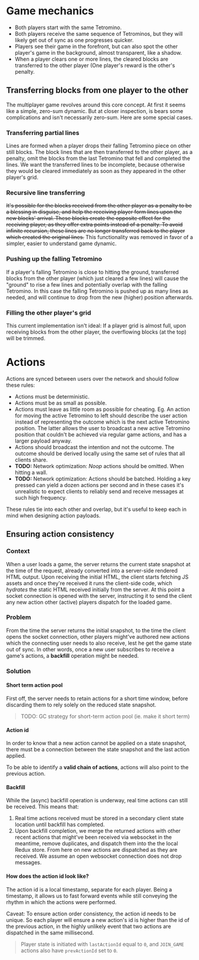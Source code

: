 # Game mechanics

- Both players start with the same Tetromino.
- Both players receive the same sequence of Tetrominos, but they will likely get out of sync as one progresses quicker.
- Players see their game in the forefront, but can also spot the other player's game in the background, almost transparent, like a shadow.
- When a player clears one or more lines, the cleared blocks are transferred to the other player (One player's reward is the other's penalty.

## Transferring blocks from one player to the other

The multiplayer game revolves around this core concept. At first it seems like a simple, zero-sum dynamic. But at closer inspection, is bears some complications and isn't necessarily zero-sum. Here are some special cases.

### Transferring partial lines

Lines are formed when a player drops their falling Tetromino piece on other still blocks. The block lines that are then transferred to the other player, as a penalty, omit the blocks from the last Tetromino that fell and completed the lines. We want the transferred lines to be incomplete, because otherwise they would be cleared immediately as soon as they appeared in the other player's grid.

### Recursive line transferring

~~It's possible for the blocks received from the other player as a penalty to be a blessing in disguise, and help the receiving player form lines upon the new blocks' arrival. These blocks create the opposite effect for the receiving player, as they offer extra points instead of a penalty. To avoid infinite recursion, these lines are no longer transferred back to the player which created the original lines.~~ This functionality was removed in favor of a simpler, easier to understand game dynamic.

### Pushing up the falling Tetromino

If a player's falling Tetromino is close to hitting the ground, transferred blocks from the other player (which just cleared a few lines) will cause the "ground" to rise a few lines and potentially overlap with the falling Tetromino. In this case the falling Tetromino is pushed up as many lines as needed, and will continue to drop from the new (higher) position afterwards.

### Filling the other player's grid

This current implementation isn't ideal: If a player grid is almost full, upon receiving blocks from the other player, the overflowing blocks (at the top) will be trimmed.

# Actions

Actions are synced between users over the network and should follow these rules:

- Actions must be deterministic.
- Actions must be as small as possible.
- Actions must leave as little room as possible for cheating. Eg. An action for moving the active Tetromino to left should describe the user action instead of representing the outcome which is the next active Tetromino position. The latter allows the user to broadcast a new active Tetromino position that couldn't be achieved via regular game actions, and has a larger payload anyway.
- Actions should broadcast the intention and not the outcome. The outcome should be derived locally using the same set of rules that all clients share.
- **TODO:** Network optimization: _Noop_ actions should be omitted. When hitting a wall.
- **TODO:** Network optimization: Actions should be batched. Holding a key pressed can yield a dozen actions per second and in these cases it's unrealistic to expect clients to reliably send and receive messages at such high frequency.

These rules tie into each other and overlap, but it's useful to keep each in mind when designing action payloads.

## Ensuring action consistency

### Context

When a user loads a game, the server returns the current state snapshot at the time of the request, already converted into a server-side rendered HTML output. Upon receiving the initial HTML, the client starts fetching JS assets and once they're received it runs the client-side code, which _hydrates_ the static HTML received initially from the server. At this point a socket connection is opened with the server, instructing it to send the client any new action other (active) players dispatch for the loaded game.

### Problem

From the time the server returns the initial snapshot, to the time the client opens the socket connection, other players might've authored new actions which the connecting user needs to also receive, lest he get the game state out of sync. In other words, once a new user subscribes to receive a game's actions, a **backfill** operation might be needed.

### Solution

#### Short term action pool

First off, the server needs to retain actions for a short time window, before discarding them to rely solely on the reduced state snapshot.

> TODO: GC strategy for short-term action pool (ie. make it short term)

#### Action id

In order to know that a new action cannot be applied on a state snapshot, there must be a connection between the state snapshot and the last action applied.

To be able to identify a **valid chain of actions**, actions will also point to the previous action.

#### Backfill

While the (async) backfill operation is underway, real time actions can still be received. This means that:

1. Real time actions received must be stored in a secondary client state location until backfill has completed.
2. Upon backfill completion, we merge the returned actions with other recent actions that might've been received via websocket in the meantime, remove duplicates, and dispatch them into the the local Redux store. From here on new actions are dispatched as they are received. We assume an open websocket connection does not drop messages.

#### How does the action id look like?

The action id is a local timestamp, separate for each player. Being a timestamp, it allows us to fast forward events while still conveying the rhythm in which the actions were performed.

Caveat: To ensure action order consistency, the action id needs to be unique. So each player will ensure a new action's id is higher than the id of the previous action, in the highly unlikely event that two actions are dispatched in the same millisecond.

> Player state is initiated with `lastActionId` equal to `0`, and `JOIN_GAME` actions also have `prevActionId` set to `0`.
